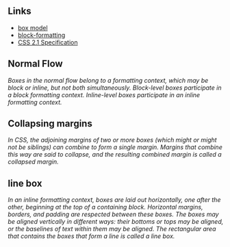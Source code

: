 Links
---
- [box model](http://learnlayout.com/box-model.html)
- [block-formatting](https://www.w3.org/TR/CSS21/visuren.html#block-formatting)
- [CSS 2.1 Specification](https://www.w3.org/TR/2011/REC-CSS2-20110607/#minitoc)

Normal Flow
---
*Boxes in the normal flow belong to a formatting context, which may be block or inline, but not both simultaneously. Block-level boxes participate in a block formatting context. Inline-level boxes participate in an inline formatting context.*

Collapsing margins
---
*In CSS, the adjoining margins of two or more boxes (which might or might not be siblings) can combine to form a single margin. Margins that combine this way are said to collapse, and the resulting combined margin is called a collapsed margin.*

line box
---
*In an inline formatting context, boxes are laid out horizontally, one after the other, beginning at the top of a containing block. Horizontal margins, borders, and padding are respected between these boxes. The boxes may be aligned vertically in different ways: their bottoms or tops may be aligned, or the baselines of text within them may be aligned. The rectangular area that contains the boxes that form a line is called a line box.*
